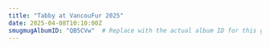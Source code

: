 ```yaml
---
title: "Tabby at VancouFur 2025"
date: 2025-04-08T10:10:00Z
smugmugAlbumID: "QB5CVw"  # Replace with the actual album ID for this gallery
---
```

